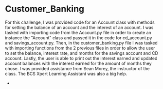 # Customer_Banking
For this challenge, I was provided code for an Account class with methods for setting the balance of an account and the interest of an account. I was tasked with importing code from the Account.py file in order to create an instance the "Account" class and passed it in the code for cd_account.py and savings_account.py. Then, in the customer_banking.py file I was tasked with importing functions from the 2 previous files in order to allow the user to set the balance, interest rate, and months for the savings account and CD account. Lastly, the user is able to print out the interest earned and updated account balances with the interest earned for the amount of months they chose. I was provided assistance from Sean Morey, the instructor of the class. The BCS Xpert Learning Assistant was also a big help.

*

